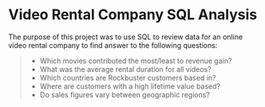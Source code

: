 # Video Rental Company SQL Analysis
The purpose of this project was to use SQL to review data for an online video rental company to find answer to the following questions:
>- Which movies contributed the most/least to revenue gain?
>- What was the average rental duration for all videos?
>- Which countries are Rockbuster customers based in?
>- Where are customers with a high lifetime value based?
>- Do sales figures vary between geographic regions?
